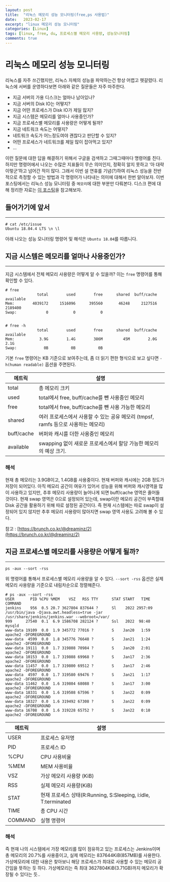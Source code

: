```yaml
---
layout: post
title:  "리눅스 메모리 성능 모니터링(free,ps 사용법)"
date:   2023-02-17
excerpt: "linux 메모리 성능 모니터링"
categories: [Linux]
tags: [linux, free, du, 프로세스별 메모리 사용량, 성능모니터링]
comments: true
---
```


# 리눅스 메모리 성능 모니터링

리눅스를 자주 쓰긴했지만, 리눅스 자체의 성능을 파악하는건 항상 어렵고 헷갈렸다. 리눅스에 서버를 운영하다보면 아래와 같은 질문들은 자주 마주한다.

- 지금 서버의 가용 디스크는 얼마나 남아있나?
- 지금 서버의 Disk IO는 어떻지?
- 지금 어떤 프로세스가 Disk IO가 제일 많지?
- 지금 시스템은 메모리를 얼마나 사용중인가?
- 지금 프로세스별 메모리를 사용량은 어떻게 될까?
- 지금 네트워크 속도는 어떻지?
- 네트워크 속도가 어느정도여야 괜찮다고 판단할 수 있지?
- 어떤 프로세스가 네트워크를 제일 많이 잡아먹고 있지?
- ...

이런 질문에 대한 답을 해결하기 위해서 구글을 검색하고 그때그때마다 명령어를 친다. 하지만 명령어에서 나오는 수많은 지표들이 무슨 의미인지, 정확히 알지 못하고 ‘아 대략 이렇군’하고 넘어간 적이 많다. 그래서 이번 설 연휴를 기념(?)하여 리눅스 성능을 전반적으로 측정할 수 있는 방법과 각 명령어가 나타내는 의미에 대해서 한번 알아보자. 이번 포스팅에서는 리눅스 성능 모니터링 중 `메모리`에 대한 부분만 다뤄본다. 디스크 편에 대해 정리한 자료는 [이 포스팅](https://deercode.github.io/linux_disk_monitoring/)을 참고해보자.



## 들어가기에 앞서
---
```
# cat /etc/issue
Ubuntu 18.04.4 LTS \n \l
```
아래 나오는 성능 모니터링 명령어 및 해석은 `Ubuntu 18.04`를 따릅니다.   
    
      
   
## 지금 시스템은 메모리를 얼마나 사용중인가?
---
지금 시스템에서 전체 메모리 사용량은 어떻게 알 수 있을까? 이는 `free` 명령어를 통해 확인할 수 있다. 

```
# free
              total        used        free      shared  buff/cache   available
Mem:        4039172     1516096      395560       46248     2127516     2189400
Swap:             0           0           0


# free -h
              total        used        free      shared  buff/cache   available
Mem:           3.9G        1.4G        386M         45M        2.0G        2.1G
Swap:            0B          0B          0B

```

기본 `free` 명령어는 KB 기준으로 보여주는데, 좀 더 읽기 편한 형식으로 보고 싶다면 `-h(human readable)` 옵션을 주면된다.


|메트릭|설명|
|----|----------------|
|total|총 메모리 크키|
|used|total에서 free, buff/cache를 뺀 사용중인 메모리|
|free|total에서 free, buff/cache를 뺀 사용 가능한 메모리|
|shared|여러 프로세스에서 사용할 수 있는 공유 메모리 (tmpsf, ramfs 등으로 사용하는 메모리)|
|buff/cache|버퍼와 캐시를 더한 사용중인 메모리|
|available|swapping 없이 새로운 프로세스에서 할당 가능한 메모리의 예상 크기.|



### 해석
현재 총 메모리는 3.9GB이고, 1.4GB를 사용중이다. 현재 버퍼와 캐시에는 2GB 정도가 저장이 되어있다. 아직 메모리 공간이 여유가 있어서 성능을 위해 버퍼와 캐시영역을 많이 사용하고 있지만, 추후 메모리 사용량이 늘어나게 되면 buff/cache 영역은 줄어들 것이다. 현재 swap 영역은 0으로 설정되어 있는데, swap이란 메모리 공간이 부족할떄 Disk 공간을 활용하기 위해 따로 설정된 공간이다. 즉 현재 시스템에는 따로 swap이 설정되어 있지 않지만 추후 메모리 사용량이 많아지면 swap 영역 사용도 고려해 볼 수 있다.

참고 : [https://brunch.co.kr/@dreaminz/2](https://brunch.co.kr/@dreaminz/2)


## 지금 프로세스별 메모리를 사용량은 어떻게 될까?   
---
```
ps -aux --sort -rss
```
위 명령어를 통해서 프로세스별 메모리 사용량을 알 수 있다. `--sort -rss` 옵션은 실제 메모리 사용량을 기준으로 내림차순으로 정렬해준다. 

```
# ps -aux --sort -rss
USER       PID %CPU %MEM    VSZ   RSS TTY      STAT START   TIME COMMAND
jenkins    956  0.5 20.7 3627804 837644 ?      Sl    2022 2957:09 /usr/bin/java -Djava.awt.headless=true -jar /usr/share/jenkins/jenkins.war --webroot=/var/
999      27540  0.1  6.9 1586708 282124 ?      Ssl   2022  98:40 mysqld
www-data 19109  0.0  1.9 345772 77016 ?        S    Jan20   1:59 apache2 -DFOREGROUND
www-data  4599  0.0  1.8 345776 76648 ?        S    Jan21   1:24 apache2 -DFOREGROUND
www-data 19111  0.0  1.7 319808 70984 ?        S    Jan20   2:01 apache2 -DFOREGROUND
www-data 10153  0.0  1.7 319808 69968 ?        S    Jan17   2:36 apache2 -DFOREGROUND
www-data 11457  0.0  1.7 319800 69512 ?        S    Jan17   2:46 apache2 -DFOREGROUND
www-data  4597  0.0  1.7 319580 69476 ?        S    Jan21   1:17 apache2 -DFOREGROUND
www-data 11462  0.0  1.6 319804 68088 ?        S    Jan17   3:00 apache2 -DFOREGROUND
www-data 18331  0.0  1.6 319508 67596 ?        S    Jan22   0:09 apache2 -DFOREGROUND
www-data 18327  0.0  1.6 319492 67308 ?        S    Jan22   0:09 apache2 -DFOREGROUND
www-data 16708  0.0  1.6 319228 65752 ?        S    Jan22   0:10 apache2 -DFOREGROUND
```

|메트릭|설명|
|----|----------------|
|USER|프로세스 유저명|
|PID|프로세스 ID|
|%CPU|CPU 사용비율|
|%MEM|MEM 사용비율|
|VSZ|가상 메모리 사용량 (KiB)|
|RSS|실제 메모리 사용량(KiB)|
|STAT|현재 프로세스 상태(R:Running, S:Sleeping, i:idle, T:terminated |
|TIME|총 CPU 시간|
|COMMAND|실행 명령어|



### 해석
즉 현재 나의 시스템에서 가장 메모리를 많이 점유하고 있는 프로세스는 Jenkins이며 총 메모리의 20.7%를 사용중이고, 실제 메모리는 837644KiB(857MB)를 사용한다. 가상메모리에 대한 내용은 찾아보니 해당 프로세스가 최대로 사용할 수 있는 메모리 공간임을 뜻하는 듯 하다. 가상메모리는 즉 최대 3627804KiB(3.71GB)까지 메모리가 확장될 수 있다는 듯..